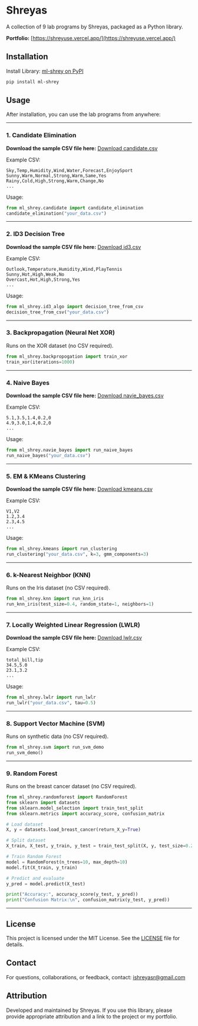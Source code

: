 # Shreyas

A collection of 9 lab programs by Shreyas, packaged as a Python library.

**Portfolio:** [https://shreyuse.vercel.app/](https://shreyuse.vercel.app/)

## Installation

Install Library: [ml-shrey on PyPI](https://pypi.org/project/ml-shrey/)
```bash
pip install ml-shrey
```

## Usage

After installation, you can use the lab programs from anywhere:

---

### 1. Candidate Elimination
**Download the sample CSV file here:** [Download candidate.csv](https://drive.google.com/file/d/17pcKltrDMxarDD-aRLfdV-i6QqW8TM9T/view?usp=sharing)

Example CSV:
```
Sky,Temp,Humidity,Wind,Water,Forecast,EnjoySport
Sunny,Warm,Normal,Strong,Warm,Same,Yes
Rainy,Cold,High,Strong,Warm,Change,No
...
```
Usage:
```python
from ml_shrey.candidate import candidate_elimination
candidate_elimination("your_data.csv")
```

---

### 2. ID3 Decision Tree
**Download the sample CSV file here:** [Download id3.csv](https://drive.google.com/file/d/1DrMaDPUcOMPjtqy7QeSBlCmuOYlHMVl0/view?usp=sharing)

Example CSV:
```
Outlook,Temperature,Humidity,Wind,PlayTennis
Sunny,Hot,High,Weak,No
Overcast,Hot,High,Strong,Yes
...
```
Usage:
```python
from ml_shrey.id3_algo import decision_tree_from_csv
decision_tree_from_csv("your_data.csv")
```

---

### 3. Backpropagation (Neural Net XOR)
Runs on the XOR dataset (no CSV required).
```python
from ml_shrey.backpropogation import train_xor
train_xor(iterations=1000)
```

---

### 4. Naive Bayes
**Download the sample CSV file here:** [Download navie_bayes.csv](https://drive.google.com/file/d/1iUWVu_Pn2DfqQJ0mO9VwsI6JTILp6Qpi/view?usp=sharing)

Example CSV:
```
5.1,3.5,1.4,0.2,0
4.9,3.0,1.4,0.2,0
...
```
Usage:
```python
from ml_shrey.navie_bayes import run_naive_bayes
run_naive_bayes("your_data.csv")
```

---

### 5. EM & KMeans Clustering
**Download the sample CSV file here:** [Download kmeans.csv](https://drive.google.com/file/d/17i1HeUzUGQGoIwSA9yvHu7L6rNWTsyfV/view?usp=sharing)

Example CSV:
```
V1,V2
1.2,3.4
2.3,4.5
...
```
Usage:
```python
from ml_shrey.kmeans import run_clustering
run_clustering("your_data.csv", k=3, gmm_components=3)
```

---

### 6. k-Nearest Neighbor (KNN)
Runs on the Iris dataset (no CSV required).
```python
from ml_shrey.knn import run_knn_iris
run_knn_iris(test_size=0.4, random_state=1, neighbors=1)
```

---

### 7. Locally Weighted Linear Regression (LWLR)
**Download the sample CSV file here:** [Download lwlr.csv](https://drive.google.com/file/d/12lhuA1inDnukW0bBfLC31ZYAA1mNgd4-/view?usp=sharing)

Example CSV:
```
total_bill,tip
34.5,5.0
23.1,3.2
...
```
Usage:
```python
from ml_shrey.lwlr import run_lwlr
run_lwlr("your_data.csv", tau=0.5)
```

---

### 8. Support Vector Machine (SVM)
Runs on synthetic data (no CSV required).
```python
from ml_shrey.svm import run_svm_demo
run_svm_demo()
```

---

### 9. Random Forest
Runs on the breast cancer dataset (no CSV required).
```python
from ml_shrey.randomforest import RandomForest
from sklearn import datasets
from sklearn.model_selection import train_test_split
from sklearn.metrics import accuracy_score, confusion_matrix

# Load dataset
X, y = datasets.load_breast_cancer(return_X_y=True)

# Split dataset
X_train, X_test, y_train, y_test = train_test_split(X, y, test_size=0.2, random_state=1)

# Train Random Forest
model = RandomForest(n_trees=10, max_depth=10)
model.fit(X_train, y_train)

# Predict and evaluate
y_pred = model.predict(X_test)

print("Accuracy:", accuracy_score(y_test, y_pred))
print("Confusion Matrix:\n", confusion_matrix(y_test, y_pred))
```

---

## License

This project is licensed under the MIT License. See the [LICENSE](../LICENSE) file for details.

## Contact

For questions, collaborations, or feedback, contact: [ishreyasr@gmail.com](mailto:ishreyasr@gmail.com)

## Attribution

Developed and maintained by Shreyas. If you use this library, please provide appropriate attribution and a link to the project or my portfolio. 